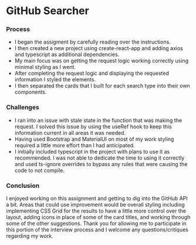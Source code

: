 # GitHub Searcher

### Process

- I began the assigment by carefully reading over the instructions.
- I then created a new project using create-react-app and adding axios and typescript as additional dependencies.
- My main focus was on getting the request logic working correctly using minimal styling as I went.
- After completing the request logic and displaying the requested information I styled the elements.
- I then separated the cards that I built for each search type into their own components.

### Challenges

- I ran into an issue with stale state in the function that was making the request. I solved this issue by using the useRef hook to keep this information current in all areas it was needed.
- Having used Bootstrap and MaterialUI on most of my work styling required a little more effort than I had anticipated.
- I initially included typescript in the project with plans to use it as recommended. I was not able to dedicate the time to using it correctly and used ts-ignore overrides to bypass any rules that were causing the code to not compile.

### Conclusion

I enjoyed working on this assignment and getting to dig into the GitHub API a bit. Areas that could use improvement would be overall styling including implementing CSS Grid for the results to have a little more control over the layout, adding icons in place of some of the card titles, and working through some of the other suggestions. Thank you for allowing me to participate in this portion of the interview process and I welcome any questions/critiques regarding my work.
